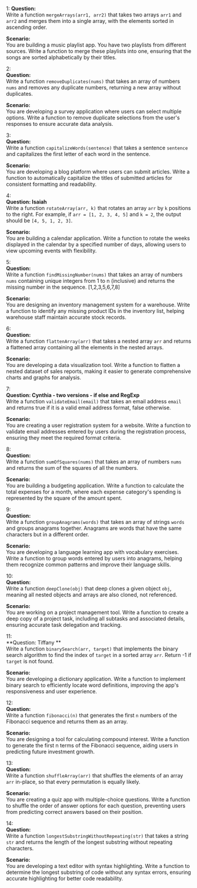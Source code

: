 1:
**Question:**  
Write a function `mergeArrays(arr1, arr2)` that takes two arrays `arr1` and `arr2` and merges them into a single array, with the elements sorted in ascending order.

**Scenario:**  
You are building a music playlist app. You have two playlists from different sources. Write a function to merge these playlists into one, ensuring that the songs are sorted alphabetically by their titles.

2:  
**Question:**  
Write a function `removeDuplicates(nums)` that takes an array of numbers `nums` and removes any duplicate numbers, returning a new array without duplicates.

**Scenario:**  
You are developing a survey application where users can select multiple options. Write a function to remove duplicate selections from the user's responses to ensure accurate data analysis.

3:  
**Question:**  
Write a function `capitalizeWords(sentence)` that takes a sentence `sentence` and capitalizes the first letter of each word in the sentence.

**Scenario:**  
You are developing a blog platform where users can submit articles. Write a function to automatically capitalize the titles of submitted articles for consistent formatting and readability.

4:  
**Question: Isaiah**  
Write a function `rotateArray(arr, k)` that rotates an array `arr` by `k` positions to the right. For example, if `arr = [1, 2, 3, 4, 5]` and `k = 2`, the output should be `[4, 5, 1, 2, 3]`.

**Scenario:**  
You are building a calendar application. Write a function to rotate the weeks displayed in the calendar by a specified number of days, allowing users to view upcoming events with flexibility.

5:  
**Question:**  
Write a function `findMissingNumber(nums)` that takes an array of numbers `nums` containing unique integers from 1 to n (inclusive) and returns the missing number in the sequence.
[1,2,3,5,6,7,8]

**Scenario:**  
You are designing an inventory management system for a warehouse. Write a function to identify any missing product IDs in the inventory list, helping warehouse staff maintain accurate stock records.

6:  
**Question:**  
Write a function `flattenArray(arr)` that takes a nested array `arr` and returns a flattened array containing all the elements in the nested arrays.

**Scenario:**  
You are developing a data visualization tool. Write a function to flatten a nested dataset of sales reports, making it easier to generate comprehensive charts and graphs for analysis.

7:  
**Question: Cynthia - two versions - if else and RegExp**  
Write a function `validateEmail(email)` that takes an email address `email` and returns true if it is a valid email address format, false otherwise.

**Scenario:**  
You are creating a user registration system for a website. Write a function to validate email addresses entered by users during the registration process, ensuring they meet the required format criteria.

8:  
**Question:**  
Write a function `sumOfSquares(nums)` that takes an array of numbers `nums` and returns the sum of the squares of all the numbers.

**Scenario:**  
You are building a budgeting application. Write a function to calculate the total expenses for a month, where each expense category's spending is represented by the square of the amount spent.

9:  
**Question:**  
Write a function `groupAnagrams(words)` that takes an array of strings `words` and groups anagrams together. Anagrams are words that have the same characters but in a different order.

**Scenario:**  
You are developing a language learning app with vocabulary exercises. Write a function to group words entered by users into anagrams, helping them recognize common patterns and improve their language skills.

10:  
**Question:**  
Write a function `deepClone(obj)` that deep clones a given object `obj`, meaning all nested objects and arrays are also cloned, not referenced.

**Scenario:**  
You are working on a project management tool. Write a function to create a deep copy of a project task, including all subtasks and associated details, ensuring accurate task delegation and tracking.

11:  
**Question: Tiffany **  
Write a function `binarySearch(arr, target)` that implements the binary search algorithm to find the index of `target` in a sorted array `arr`. Return -1 if `target` is not found.

**Scenario:**  
You are developing a dictionary application. Write a function to implement binary search to efficiently locate word definitions, improving the app's responsiveness and user experience.

12:  
**Question:**  
Write a function `fibonacci(n)` that generates the first `n` numbers of the Fibonacci sequence and returns them as an array.

**Scenario:**  
You are designing a tool for calculating compound interest. Write a function to generate the first n terms of the Fibonacci sequence, aiding users in predicting future investment growth.

13:  
**Question:**  
Write a function `shuffleArray(arr)` that shuffles the elements of an array `arr` in-place, so that every permutation is equally likely.

**Scenario:**  
You are creating a quiz app with multiple-choice questions. Write a function to shuffle the order of answer options for each question, preventing users from predicting correct answers based on their position.

14:  
**Question:**  
Write a function `longestSubstringWithoutRepeating(str)` that takes a string `str` and returns the length of the longest substring without repeating characters.

**Scenario:**  
You are developing a text editor with syntax highlighting. Write a function to determine the longest substring of code without any syntax errors, ensuring accurate highlighting for better code readability.